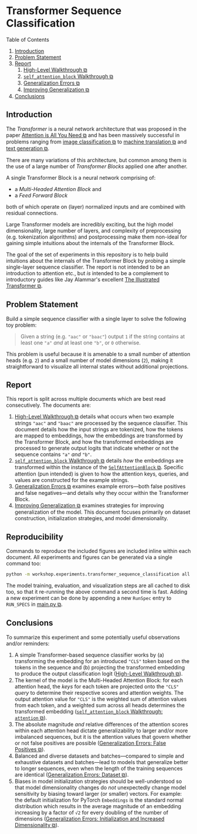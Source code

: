 # Transformer Sequence Classification

Table of Contents
1. [Introduction](#introduction)
2. [Problem Statement](#problem-statement)
3. [Report](#report)
   1. [High-Level Walkthrough ⧉](01-high-level-walkthrough.md)
   2. [`self_attention_block` Walkthrough ⧉](02-self-attention-block-walkthrough.md)
   3. [Generalization Errors ⧉](03-generalization-errors.md)
   4. [Improving Generalization ⧉](04-improving-generalization.md)
4. [Conclusions](#conclusions)

## Introduction

The *Transformer* is a neural network architecture that was proposed in the paper [Attention is All You Need ⧉](https://arxiv.org/abs/1706.03762) and has been massively successful in problems ranging from [image classification ⧉](https://arxiv.org/abs/2010.11929) to [machine translation ⧉](https://arxiv.org/abs/1910.10683) and [text generation ⧉](https://arxiv.org/abs/2005.14165).

There are many variations of this architecture, but common among them is the use of a large number of *Transformer Blocks* applied one after another.

A single Transformer Block is a neural network comprising of:
- a *Multi-Headed Attention Block* and
- a *Feed Forward Block*

both of which operate on (layer) normalized inputs and are combined with residual connections.

Large Transformer models are incredibly exciting, but the high model dimensionality, large number of layers, and complexity of preprocessing (e.g. tokenization algorithms) and postprocessing make them non-ideal for gaining simple intuitions about the internals of the Transformer Block.

The goal of the set of experiments in this repository is to help build intuitions about the internals of the Transformer Block by probing a simple single-layer sequence classifier. The report is not intended to be an introduction to attention etc., but *is* intended to be a complement to introductory guides like Jay Alammar's excellent [The Illustrated Transformer ⧉](https://jalammar.github.io/illustrated-transformer/).

## Problem Statement

Build a simple sequence classifier with a single layer to solve the following toy problem:

> Given a string (e.g. `"aac"` or `"baac"`) output `1` if the string contains at least one `"a"` *and* at least one `"b"`, or `0` otherwise.

This problem is useful because it is amenable to a small number of attention heads (e.g. `2`) and a small number of model dimensions (`2`), making it straightforward to visualize all internal states without additional projections.

## Report

This report is split across multiple documents which are best read consecutively. The documents are:

1. [High-Level Walkthrough ⧉](01-high-level-walkthrough.md) details what occurs when two example strings `"aac"` and `"baac"` are processed by the sequence classifier. This document details how the input strings are tokenized, how the tokens are mapped to embeddings, how the embeddings are transformed by the Transformer Block, and how the transformed embeddings are processed to generate output logits that indicate whether or not the sequence contains `"a"` *and* `"b"`.
2. [`self_attention_block` Walkthrough ⧉](02-self-attention-block-walkthrough.md) details *how* the embeddings are transformed within the instance of the [`SelfAttentionBlock` ⧉](https://github.com/rstebbing/workshop/blob/5b6dff53d8adc4c83707f8da80fc2c2b08f08c76/py/src/workshop/experiments/transformer_sequence_classification/model.py#L215). Specific attention (pun intended) is given to how the attention keys, queries, and values are constructed for the example strings.
3. [Generalization Errors ⧉](03-generalization-errors.md) examines example errors—both false positives and false negatives—and details why they occur within the Transformer Block.
4. [Improving Generalization ⧉](04-improving-generalization.md) examines strategies for improving generalization of the model. This document focuses primarily on dataset construction, initialization strategies, and model dimensionality.

## Reproducibility

Commands to reproduce the included figures are included inline within each document. All experiments and figures can be generated via a single command too:
``` bash
python -m workshop.experiments.transformer_sequence_classification all
```

The model training, evaluation, and visualization steps are all cached to disk too, so that it re-running the above command a second time is fast. Adding a new experiment can be done by appending a new `RunSpec` entry to `RUN_SPECS` in [main.py ⧉](https://github.com/rstebbing/workshop/blob/f51f3c5faec811846800b48f0bc72a8d25f5f589/py/src/workshop/experiments/transformer_sequence_classification/main.py#L48).

## Conclusions

To summarize this experiment and some potentially useful observations and/or reminders:

1. A simple Transformer-based sequence classifier works by (a) transforming the embedding for an introduced `"CLS"` token based on the tokens in the sequence and (b) projecting the transformed embedding to produce the output classification logit ([High-Level Walkthrough ⧉](01-high-level-walkthrough.md)).
2. The kernel of the model is the Multi-Headed Attention Block: for each attention head, the *keys* for each token are projected onto the `"CLS"` *query* to determine their respective scores and attention weights. The output attention value for `"CLS"` is the weighted sum of attention values from each token, and a weighted sum across all heads determines the transformed embedding ([`self_attention_block` Walkthrough: `attention` ⧉](02-self-attention-block-walkthrough.md#attention)).
3. The absolute magnitude *and* relative differences of the attention scores within each attention head dictate generalizability to larger and/or more imbalanced sequences, but it is the attention values that govern whether or not false positives are possible ([Generalization Errors: False Positives ⧉](03-generalization-errors.md#false-positives)).
4. Balanced and diverse datasets and batches—compared to simple and exhaustive datasets and batches—lead to models that generalize better to longer sequences, even when the length of the training sequences are identical ([Generalization Errors: Dataset ⧉](04-improving-generalization.md#dataset)).
5. Biases in model initialization strategies should be well-understood so that model dimensionality changes do *not* unexpectedly change model sensitivity by biasing toward larger (or smaller) vectors. For example: the default initialization for PyTorch `Embeddings` is the standard normal distribution which results in the average magnitude of an embedding increasing by a factor of `√2` for every doubling of the number of dimensions ([Generalization Errors: Initialization and Increased Dimensionality ⧉](04-improving-generalization.md#initialization-and-increased-dimensionality)).
